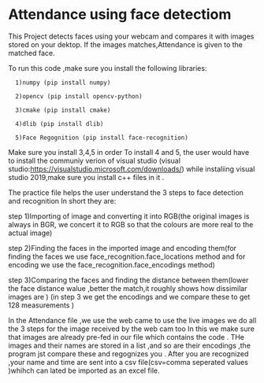 # Attendance using face detectiom
This Project detects faces using your webcam and compares it with images stored on your dektop. If the images matches,Attendance is given to the matched face.




To run this code ,make sure you install the following libraries:

      1)numpy (pip install numpy)
      
      2)opencv (pip install opencv-python)
      
      3)cmake (pip install cmake)
      
      4)dlib (pip install dlib)
      
      5)Face Regognition (pip install face-recognition)
      
Make sure you install 3,4,5 in order
To install 4 and 5, the user would have to install the communiy verion of visual studio
(visual studio:https://visualstudio.microsoft.com/downloads/)
while instaliing visual studio 2019,make sure you install c++ files in it .


The practice file helps the user understand the 3 steps to face detection and recognition 
In short they are:

step 1)Importing of image and converting it into RGB(the original images is always in BGR, we concert it to RGB so that the colours are more real to the actual image)

step 2)Finding the faces in the imported image and encoding them(for finding the faces we use face_recognition.face_locations method and for encoding we use the face_recognition.face_encodings method)

step 3)Comparing the faces and finding the distance between them(lower the face distance walue ,better the match,it roughly shows how dissimilar images are )
       (in step 3 we get the encodings and we compare these to get 128 measurements )
       
In the Attendance file ,we use the web came to use the live images
we do all the 3 steps for the image received by the web cam too
In this we make sure that images are already pre-fed in our file which contains the code .
THe images and their names are stored in a list ,and so are their encodings ,the program jst compare these and regognizes you .
After you are recognized ,your name and time are sent into a csv file(csv=comma seperated values )whihch can lated be imported as an excel file.


